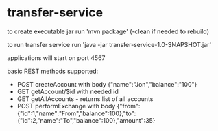 # transfer-service

to create executable jar run 'mvn package' (-clean if needed to rebuild)

to run transfer service run 'java -jar transfer-service-1.0-SNAPSHOT.jar'

applications will start on port 4567

basic REST methods supported:
- POST createAccount with body {"name":"Jon","balance":"100"}
- GET getAccount/$id with needed id
- GET getAllAccounts - returns list of all accounts
- POST performExchange with body {"from":{"id":1,"name":"From","balance":100},"to":{"id":2,"name":"To","balance":100},"amount":35}
